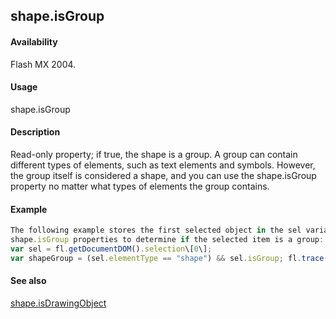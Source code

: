 ## shape.isGroup

#### Availability

Flash MX 2004.

#### Usage

shape.isGroup

#### Description

Read-only property; if true, the shape is a group. A group can contain different types of elements, such as text elements and symbols. However, the group itself is considered a shape, and you can use the shape.isGroup property no matter what types of elements the group contains.

#### Example

```javascript
The following example stores the first selected object in the sel variable and then uses the [element.elementType](#!AdobeDocs/developers-animatesdk-docs/master/Element_object/element1.md) and
shape.isGroup properties to determine if the selected item is a group:
var sel = fl.getDocumentDOM().selection\[0\];
var shapeGroup = (sel.elementType == "shape") && sel.isGroup; fl.trace(shapeGroup);

```
#### See also

[shape.isDrawingObject](#!AdobeDocs/developers-animatesdk-docs/master/Shape_object/shape6.md)
